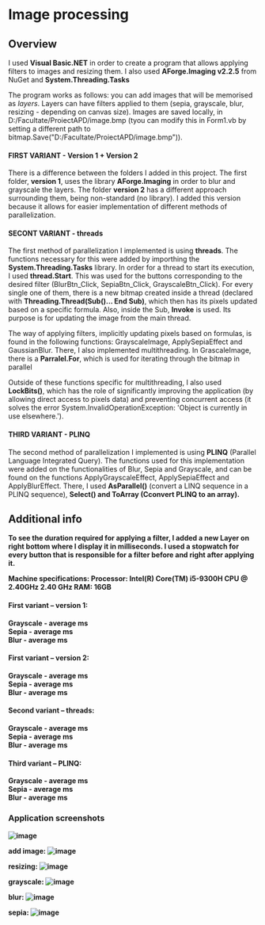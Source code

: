 <h1>Image processing</h1>

<h2>Overview</h2>
I used <b>Visual Basic.NET</b> in order to create a program that allows applying filters to images and resizing them. I also used <b>AForge.Imaging v2.2.5</b> from NuGet and <b>System.Threading.Tasks</b>

The program works as follows: you can add images that will be memorised as <i>layers</i>. Layers can have filters applied to them (sepia, grayscale, blur, resizing - depending on canvas size). Images are saved locally, in D:/Facultate/ProiectAPD/image.bmp (tyou can modify this in Form1.vb by setting a different path to bitmap.Save("D:/Facultate/ProiectAPD/image.bmp")).

<h4><b>FIRST VARIANT</b> - Version 1 + Version 2</h4>

There is a difference between the folders I added in this project. The first folder, <b>version 1</b>, uses the library <b>AForge.Imaging</b> in order to blur and grayscale the layers. The folder <b>version 2</b> has a different approach surrounding them, being non-standard (no library). I added this version because it allows for easier implementation of different methods of parallelization.

<h4><b>SECONT VARIANT</b> - threads</h4>

The first method of parallelization I implemented is using <b>threads</b>. The functions necessary for this were added by importhing the <b>System.Threading.Tasks</b> library.
In order for a thread to start its execution, I used <b>thread.Start</b>. This was used for the buttons corresponding to the desired filter (BlurBtn_Click, SepiaBtn_Click, GrayscaleBtn_Click). For every single one of them, there is a new bitmap created inside a thread (declared with <b>Threading.Thread(Sub()... End Sub)</b>, which then has its pixels updated based on a specific formula. Also, inside the Sub, <b>Invoke</b> is used. Its purpose is for updating the image from the main thread.

The way of applying filters, implicitly updating pixels based on formulas, is found in the following functions: GrayscaleImage, ApplySepiaEffect and GaussianBlur. There, I also implemented multithreading. In GrascaleImage, there is a <b>Parralel.For</b>, which is used for iterating through the bitmap in parallel

Outside of these functions specific for multithreading, I also used <b>LockBits()</b>, which has the role of significantly improving the application (by allowing direct access to pixels data) and preventing concurrent access (it solves the error System.InvalidOperationException: 'Object is currently in use elsewhere.').

<h4><b>THIRD VARIANT</b> - PLINQ</h4>

The second method of parallelization I implemented is using <b>PLINQ</b> (Parallel Language Integrated Query). The functions used for this implementation were added on the functionalities of Blur, Sepia and Grayscale, and can be found on the functions ApplyGrayscaleEffect, ApplySepiaEffect and ApplyBlurEffect. There, I used <b>AsParallel()</b> (convert a LINQ sequence in a PLINQ sequence), <b>Select()<b> and <b>ToArray</b> (Cconvert PLINQ to an array).


<h2>Additional info</h2>
To see the duration required for applying a filter, I added a new Layer on right bottom where I display it in milliseconds. I used a stopwatch for every button that is responsible for a filter before and right after applying it.

Machine specifications:
Processor: Intel(R) Core(TM) i5-9300H CPU @ 2.40GHz   2.40 GHz
RAM: 16GB

<h4>First variant – version 1:</h4>
Grayscale - average ms<br>
Sepia - average ms<br>
Blur - average ms<br>
<h4>First variant – version 2:</h4>
Grayscale - average ms<br>
Sepia - average ms<br>
Blur - average ms<br>
<h4>Second variant – threads:</h4>
Grayscale - average ms<br>
Sepia - average ms<br>
Blur - average ms<br>
<h4>Third variant – PLINQ:</h4>
Grayscale - average ms<br>
Sepia - average ms<br>
Blur - average ms<br>


<h3>Application screenshots</h3>

![image](https://github.com/cristina07a/Image-processing/assets/122676393/41e3ba72-e87d-47d9-83a9-fd02f3f977aa)


add image:
![image](https://github.com/cristina07a/Image-processing/assets/122676393/67d8e032-ed74-467f-a983-8ee6e587d552)

resizing:
![image](https://github.com/cristina07a/Image-processing/assets/122676393/bf59ca6c-da96-43bd-9e75-db66fe366cd2)

grayscale:
![image](https://github.com/cristina07a/Image-processing/assets/122676393/909bf41b-e5e2-4730-bc5c-24ca63cc62f4)

blur:
![image](https://github.com/cristina07a/Image-processing/assets/122676393/e8606ebf-e410-4d1e-bf25-7ef5bb0f6a81)

sepia:
![image](https://github.com/cristina07a/Image-processing/assets/122676393/03195256-972b-4613-a1d7-8fdff3bb410b)

